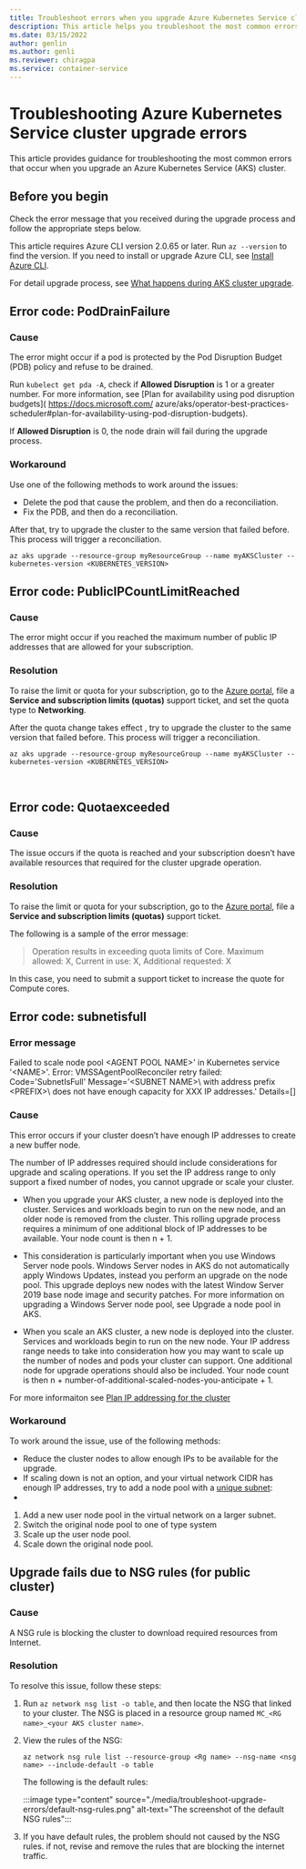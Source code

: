 ```yaml
---
title: Troubleshoot errors when you upgrade Azure Kubernetes Service cluster
description: This article helps you troubleshoot the most common errors when you upgrade an Azure Kubernetes Service cluster.
ms.date: 03/15/2022
author: genlin
ms.author: genli
ms.reviewer: chiragpa
ms.service: container-service
---
```

# Troubleshooting Azure Kubernetes Service cluster upgrade errors

This article provides guidance for troubleshooting the most common errors that occur when you upgrade an Azure Kubernetes Service (AKS) cluster. 

## Before you begin

Check the error message that you received during the upgrade process and follow the appropriate steps below.

This article requires Azure CLI version 2.0.65 or later. Run `az --version` to find the version. If you need to install or upgrade Azure CLI, see [Install Azure CLI](/cli/azure/install-azure-cli).

For detail upgrade process, see [What happens during AKS cluster upgrade](https://docs.microsoft.com/en-us/azure/aks/upgrade-cluster#upgrade-an-aks-cluster).

## Error code: PodDrainFailure

### Cause

The error might occur if a pod is protected by the Pod Disruption Budget (PDB) policy and refuse to be drained.

Run `kubelect get pda -A`, check if **Allowed Disruption** is 1 or a greater number.  For more information, see [Plan for availability using pod disruption budgets]( https://docs.microsoft.com/ azure/aks/operator-best-practices-scheduler#plan-for-availability-using-pod-disruption-budgets).

If **Allowed Disruption** is 0, the node drain will fail during the upgrade process.

### Workaround

 Use one of the following methods to work around the issues:

- Delete the pod that cause the problem, and then do a reconciliation.
- Fix the PDB, and then do a reconciliation.

After that, try to upgrade the cluster to the same version that failed before. This process will trigger a reconciliation.

```
az aks upgrade --resource-group myResourceGroup --name myAKSCluster --kubernetes-version <KUBERNETES_VERSION>
```

## Error code: PublicIPCountLimitReached

### Cause

The error might occur if you reached the maximum number of public IP addresses that are allowed for your subscription.

### Resolution

To raise the limit or quota for your subscription, go to the [Azure portal]( https://portal.azure.com/#blade/Microsoft_Azure_Support/HelpAndSupportBlade/newsupportrequest), file a **Service and subscription limits (quotas)** support ticket, and set the quota type to **Networking**.

After the quota change takes effect , try to upgrade the cluster to the same version that failed before. This process will trigger a reconciliation.

```
az aks upgrade --resource-group myResourceGroup --name myAKSCluster --kubernetes-version <KUBERNETES_VERSION>
```
 
## Error code: Quotaexceeded

### Cause

The issue occurs if the quota is reached and your subscription doesn’t have available resources that required for the cluster upgrade operation.

### Resolution

To raise the limit or quota for your subscription, go to the [Azure portal]( https://portal.azure.com/#blade/Microsoft_Azure_Support/HelpAndSupportBlade/newsupportrequest), file a **Service and subscription limits (quotas)** support ticket.

The following is a sample of the error message:

>Operation results in exceeding quota limits of Core. Maximum allowed: X, Current in use: X, Additional requested: X

In this case, you need to submit a support ticket to increase the quote for Compute cores.

## Error code: subnetisfull 

### Error message

Failed to scale node pool \<AGENT POOL NAME>\' in Kubernetes service '\<NAME>\'. Error: VMSSAgentPoolReconciler retry failed: Code='SubnetIsFull' Message=’\<SUBNET NAME>\ with address prefix \<PREFIX>\ does not have enough capacity for XXX IP addresses.' Details=[]

### Cause

This error occurs if your cluster doesn’t have enough IP addresses to create a new buffer node. 

The number of IP addresses required should include considerations for upgrade and scaling operations. If you set the IP address range to only support a fixed number of nodes, you cannot upgrade or scale your cluster.

- When you upgrade your AKS cluster, a new node is deployed into the cluster. Services and workloads begin to run on the new node, and an older node is removed from the cluster. This rolling upgrade process requires a minimum of one additional block of IP addresses to be available. Your node count is then n + 1.

- This consideration is particularly important when you use Windows Server node pools. Windows Server nodes in AKS do not automatically apply Windows Updates, instead you perform an upgrade on the node pool. This upgrade deploys new nodes with the latest Window Server 2019 base node image and security patches. For more information on upgrading a Windows Server node pool, see Upgrade a node pool in AKS.

- When you scale an AKS cluster, a new node is deployed into the cluster. Services and workloads begin to run on the new node. Your IP address range needs to take into consideration how you may want to scale up the number of nodes and pods your cluster can support. One additional node for upgrade operations should also be included. Your node count is then n + number-of-additional-scaled-nodes-you-anticipate + 1.

For more informaiton see [Plan IP addressing for the cluster](/azure/aks/configure-azure-cni#plan-ip-addressing-for-your-)

### Workaround

To work around the issue, use of the following methods:

-  Reduce the cluster nodes to allow enough IPs to be available for the upgrade.
- If scaling down is not an option, and your virtual network CIDR has enough IP addresses, try to add a node pool with a [unique subnet](/azure/aks/use-multiple-node-pools#add-a-node-pool-with-a-unique-subnet-preview):
- 
1. Add a new user node pool in the virtual network on a larger subnet.
1. Switch the original node pool to one of type system
1. Scale up the user node pool.
1. Scale down the original node pool.

## Upgrade fails due to NSG rules (for public cluster)

### Cause

A NSG rule is blocking the cluster to download required resources from Internet.

### Resolution

To resolve this issue, follow these steps:

1. Run `az network nsg list -o table`, and then locate the NSG that linked to your cluster. The NSG is placed in a resource group named `MC_<RG name>_<your AKS cluster name>`.

1. View the rules of the NSG:

    ```
    az network nsg rule list --resource-group <Rg name> --nsg-name <nsg name> --include-default -o table
    ```
    The following is the default rules:

    :::image type="content" source="./media/troubleshoot-upgrade-errors/default-nsg-rules.png" alt-text="The screenshot of the default NSG rules":::

1. If you have default rules, the problem should not caused by the NSG rules. if not, revise and remove the rules that are blocking the internet traffic.